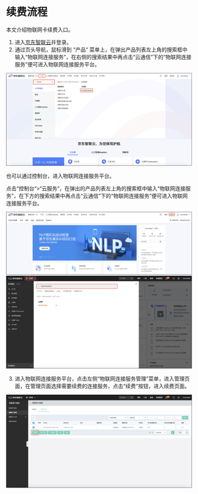 
# 续费流程

本文介绍物联网卡续费入口。

1. 进入[京东智联云](https://console.jdcloud.com/overview)并登录。
2. 通过页头导航，鼠标滑到 “产品“ 菜单上，在弹出产品列表左上角的搜索框中输入“物联网连接服务”，在右侧的搜索结果中再点击“云通信”下的“物联网连接服务”便可进入物联网连接服务平台。

![物联网连接服务 控制台](../../../../image/Query-Card-Service/0426-c1.png)

也可以通过控制台，进入物联网连接服务平台。

点击“控制台“>“云服务“，在弹出的产品列表左上角的搜索框中输入“物联网连接服务”，在下方的搜索结果中再点击“云通信”下的“物联网连接服务”便可进入物联网连接服务平台。

![物联网连接服务 控制台](../../../../image/Query-Card-Service/0426-c3.png)
![物联网连接服务 控制台](../../../../image/Query-Card-Service/0426-c4.png)

3. 进入物联网连接服务平台，点击左侧“物联网连接服务管理”菜单，进入管理页面，在管理页面选择需要续费的连接服务，点击“续费“按钮，进入续费页面。

![物联网连接服务 卡管理](../../../../image/Query-Card-Service/renewal.png)
